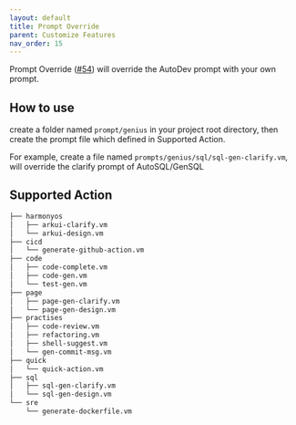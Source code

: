 ```yaml
---
layout: default
title: Prompt Override
parent: Customize Features
nav_order: 15
---
```


Prompt Override ([#54](https://github.com/unit-mesh/auto-dev/issues/54)) will override the AutoDev prompt with your own
prompt.

## How to use

create a folder named `prompt/genius` in your project root directory, then create the prompt file which defined in
Supported Action.

For example, create a file named `prompts/genius/sql/sql-gen-clarify.vm`, will override the clarify prompt of AutoSQL/GenSQL

## Supported Action

```bash
├── harmonyos
│   ├── arkui-clarify.vm
│   └── arkui-design.vm
├── cicd
│   └── generate-github-action.vm
├── code
│   ├── code-complete.vm
│   ├── code-gen.vm
│   └── test-gen.vm
├── page
│   ├── page-gen-clarify.vm
│   └── page-gen-design.vm
├── practises
│   ├── code-review.vm
│   ├── refactoring.vm
│   ├── shell-suggest.vm
│   └── gen-commit-msg.vm
├── quick
│   └── quick-action.vm
├── sql
│   ├── sql-gen-clarify.vm
│   └── sql-gen-design.vm
└── sre
    └── generate-dockerfile.vm
```
